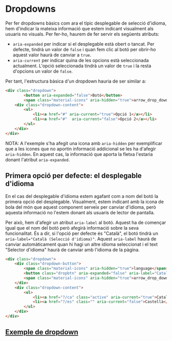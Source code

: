 # Dropdowns

Per fer dropdowns bàsics com ara el típic desplegable de selecció d'idioma, hem d'indicar la mateixa informació que estem indicant visualment als usuaris no visuals. Per fer-ho, haurem de fer servir els següents atributs:  
* `aria-expanded` per indicar si el desplegable està obert o tancat. Per defecte, tindrà un valor de `false` i quan fem clic al botó per obrir-ho aquest valor haurà de canviar a `true`.
* `aria-current` per indicar quina de les opcions està seleccionada actualment. L'opció seleccionada tindrà un valor de `true` i la resta d'opcions un valor de `false`.

Per tant, l'estructura bàsica d'un dropdown hauria de ser similar a:

```html
<div class="dropdown">
        <button aria-expanded="false">Botó</button>
        <span class="material-icons" aria-hidden="true">arrow_drop_down</span>
    <div class="dropdown-content">
        <ul>
            <li><a href="#" aria-current="true">Opció 1</a></li>
            <li><a href="#"  aria-current="false">Opció 2</a></li>
        </ul>
    </div>
</div>
```

NOTA: A l'exemple s'ha afegit una icona amb `aria-hidden` per exemplificar que a les icones que no aportin informació addicional se les ha d'afegir `aria-hidden`. En aquest cas, la informació que aporta la fletxa l'estaria donant l'atribut `aria-expanded`. 

## Primera opció per defecte: el desplegable d'idioma

En el cas del desplegable d'idioma estem agafant com a nom del botó la primera opció del desplegable. Visualment, estem indicant amb la icona de bola del món que aquest component serveix per canviar d'idioma, però aquesta informació no l'estem donant als usuaris de lector de pantalla.

Per això, hem d'afegir un atribut `aria-label` al botó. Aquest ha de començar igual que el nom del botó però afegirà informació sobre la seva funcionalitat. És a dir, si l'opció per defecte és "Català", el botó tindrà un `aria-label="Català (Selecció d'idioma)"`. Aquest `aria-label` haurà de canviar automàticament quan hi hagi un altre idioma seleccionat i el text "Selector d'idioma" haurà de canviar amb l'idioma de la pàgina.

```html
<div class="dropdown">
    <div class="dropdown-button">
        <span class="material-icons" aria-hidden="true">language</span>
        <button class="dropbtn" aria-expanded="false" aria-label="Català (Selecció d'idioma)">Català</button>
        <span class="material-icons" aria-hidden="true">arrow_drop_down</span>
    </div>
    <div class="dropdown-content">
        <ul>
            <li><a href="?/ca" class="active" aria-current="true">Català</a></li>
            <li><a href="?/es" class="" aria-current="false">Castellà</a></li>
        </ul>
    </div>
</div>
```

## [Exemple de dropdown](../../web/components-sample/dropdowns.html)